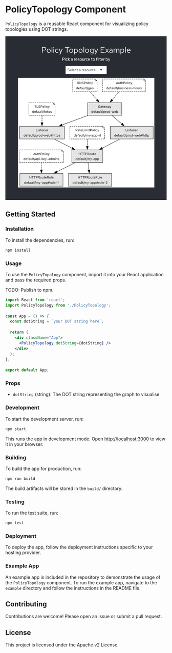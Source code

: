 # PolicyTopology Component

`PolicyTopology` is a reusable React component for visualizing policy topologies using DOT strings.

![PolicyTopology](./sample.png)

## Getting Started

### Installation

To install the dependencies, run:

```bash
npm install
```

### Usage

To use the `PolicyTopology` component, import it into your React application and pass the required props.

TODO: Publish to npm.

```jsx
import React from 'react';
import PolicyTopology from './PolicyTopology';

const App = () => {
  const dotString = `your DOT string here`;

  return (
    <div className="App">
      <PolicyTopology dotString={dotString} />
    </div>
  );
};

export default App;
```

### Props

- `dotString` (string): The DOT string representing the graph to visualise.

### Development

To start the development server, run:

```bash
npm start
```

This runs the app in development mode. Open [http://localhost:3000](http://localhost:3000) to view it in your browser.

### Building

To build the app for production, run:

```bash
npm run build
```

The build artifacts will be stored in the `build/` directory.

### Testing

To run the test suite, run:

```bash
npm test
```

### Deployment

To deploy the app, follow the deployment instructions specific to your hosting provider.

### Example App

An example app is included in the repository to demonstrate the usage of the `PolicyTopology` component. To run the example app, navigate to the `example` directory and follow the instructions in the README file.

## Contributing

Contributions are welcome! Please open an issue or submit a pull request.

## License

This project is licensed under the Apache v2 License.